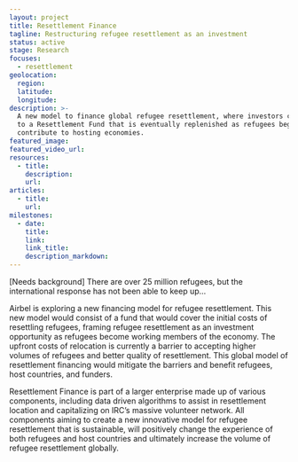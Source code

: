 ```yaml
---
layout: project
title: Resettlement Finance
tagline: Restructuring refugee resettlement as an investment
status: active
stage: Research
focuses:
  - resettlement
geolocation:
  region:
  latitude:
  longitude:
description: >-
  A new model to finance global refugee resettlement, where investors contribute
  to a Resettlement Fund that is eventually replenished as refugees begin to
  contribute to hosting economies.
featured_image:
featured_video_url:
resources:
  - title:
    description:
    url:
articles:
  - title:
    url:
milestones:
  - date:
    title:
    link:
    link_title:
    description_markdown:
---
```


[Needs background] There are over 25 million refugees, but the international response has not been able to keep up…

Airbel is exploring a new financing model for refugee resettlement. This new model would consist of a fund that would cover the initial costs of resettling refugees, framing refugee resettlement as an investment opportunity as refugees become working members of the economy. The upfront costs of relocation is currently a barrier to accepting higher volumes of refugees and better quality of resettlement. This global model of resettlement financing would mitigate the barriers and benefit refugees, host countries, and funders.

Resettlement Finance is part of a larger enterprise made up of various components, including data driven algorithms to assist in resettlement location and capitalizing on IRC’s massive volunteer network. All components aiming to create a new innovative model for refugee resettlement that is sustainable, will positively change the experience of both refugees and host countries and ultimately increase the volume of refugee resettlement globally.
